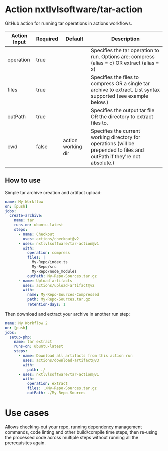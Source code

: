 # Action nxtlvlsoftware/tar-action

GitHub action for running tar operations in actions workflows.

| Action Input | Required | Default            | Description                                                                                                              |
|--------------|----------|--------------------|--------------------------------------------------------------------------------------------------------------------------|
| operation    | true     |                    | Specifies the tar operation to run. Options are: compress (alias = c) OR extract (alias = x)                             |
| files        | true     |                    | Specifies the files to compress OR a single tar archive to extract. List syntax supported (see example below.)           |
| outPath      | true     |                    | Specifies the output tar file OR the directory to extract files to.                                                      |
| cwd          | false    | action working dir | Specifies the current working directory for operations (will be prepended to files and outPath if they're not absolute.) |

## How to use
Simple tar archive creation and artifact upload:

```yml
name: My Workflow
on: [push]
jobs:
  create-archive:
    name: tar
    runs-on: ubuntu-latest
    steps:
      - name: Checkout
        uses: actions/checkout@v2
      - uses: nxtlvlsoftware/tar-action@v1
        with:
          operation: compress
          files: |
            My-Repo/index.ts
            My-Repo/src
            My-Repo/node_modules
          outPath: My-Repo-Sources.tar.gz
      - name: Upload artifacts
        uses: actions/upload-artifact@v2
        with:
          name: My-Repo-Sources-Compressed
          path: My-Repo-Sources.tar.gz
          retention-days: 1
```

Then download and extract your archive in another run step:
```yml
name: My Workflow 2
on: [push]
jobs:
  setup-php:
    name: tar extract
    runs-on: ubuntu-latest
    steps:
      - name: Download all artifacts from this action run
        uses: actions/download-artifact@v3
        with:
          path: ./
      - uses: nxtlvlsoftware/tar-action@v1
        with:
          operation: extract
          files: ./My-Repo-Sources.tar.gz
          outPath: ./My-Repo-Sources
```

# Use cases
Allows checking-out your repo, running dependency management commands, code linting and other build/compile time steps, then re-using the processed code across multiple steps without running all the prerequisites again.

